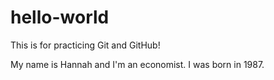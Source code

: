 # hello-world
This is for practicing Git and GitHub!

My name is Hannah and I'm an economist. I was born in 1987.
